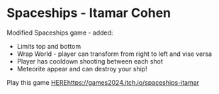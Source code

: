 # Spaceships - Itamar Cohen
Modified Spaceships game - added:
- Limits top and bottom
- Wrap World - player can transform from right to left and vise versa
- Player has cooldown shooting between each shot
- Meteorite appear and can destroy your ship!

Play this game [HERE](https://games2024.itch.io/spaceships-itamar)https://games2024.itch.io/spaceships-itamar
